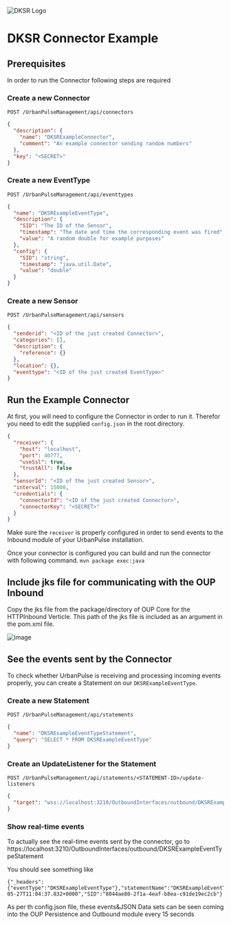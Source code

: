 ![DKSR Logo](https://github.com/DKSR-Data-Competence-for-Cities-Regions/Pictures-Repo/blob/6eaceb91616862ef786ab0ef132f0f954c167ed1/DKSR%20logo.png)
# DKSR Connector Example

## Prerequisites
In order to run the Connector following steps are required

### Create a new Connector
`POST /UrbanPulseManagement/api/connectors`
```json
{
  "description": {
    "name": "DKSRExampleConnector",
    "comment": "An example connector sending random numbers"
  },
  "key": "<SECRET>"
}
```

### Create a new EventType
`POST /UrbanPulseManagement/api/eventtypes`
```json
{
  "name": "DKSRExampleEventType",
  "description": {
    "SID": "The ID of the Sensor",
    "timestamp": "The date and time the corresponding event was fired",
    "value": "A random double for example purposes"
  },
  "config": {
    "SID": "string",
    "timestamp": "java.util.Date",
    "value": "double"
  }
}
```

### Create a new Sensor
`POST /UrbanPulseManagement/api/sensors`
```json
{
  "senderid": "<ID of the just created Connector>",
  "categories": [],
  "description": {
    "reference": {}
  },
  "location": {},
  "eventtype": "<ID of the just created EventType>"
}
```

## Run the Example Connector

At first, you will need to configure the Connector in order to run it. Therefor you need to edit the
supplied `config.json` in the root directory.
```json
{
  "receiver": {
    "host": "localhost",
    "port": 40777,      
    "useSsl": true,     
    "trustAll": false    
  },
  "sensorId": "<ID of the just created Sensor>",
  "interval": 15000,
  "credentials": {
    "connectorId": "<ID of the just created Connector>",
    "connectorKey": "<SECRET>"
  }
}
```
Make sure the `receiver` is properly configured in order to send events to the Inbound module of 
your UrbanPulse installation.

Once your connector is configured you can build and run the connector with following command.
```mvn package exec:java```

## Include jks file for communicating with the OUP Inbound 
Copy the jks file from the package/directory of OUP Core for the HTTPInbound Verticle. This path of the jks file is included as an argument in the pom.xml file. 

![image](https://user-images.githubusercontent.com/102675978/171160103-debc7eeb-3f58-4689-87fb-72df57d54b52.png)


## See the events sent by the Connector
To check whether UrbanPulse is receiving and processing incoming events properly, you can create a 
Statement on our `DKSRExampleEventType`.

### Create a new Statement
`POST /UrbanPulseManagement/api/statements`
```json
{
  "name": "DKSRExampleEventTypeStatement",
  "query": "SELECT * FROM DKSRExampleEventType"
}
```

### Create an UpdateListener for the Statement
`POST /UrbanPulseManagement/api/statements/<STATEMENT-ID>/update-listeners`
```json
{
  "target": "wss://localhost:3210/OutboundInterfaces/outbound/DKSRExampleEventTypeStatement"
}
```

### Show real-time events
To actually see the real-time events sent by the connector, go to 
https://localhost:3210/OutboundInterfaces/outbound/DKSRExampleEventTypeStatement

You should see something like
```
{"_headers":{"eventType":"DKSRExampleEventType"},"statementName":"DKSRExampleEventTypeStatement","value":0.38377175650459394,"timestamp":"2022-05-27T11:04:37.832+0000","SID":"8044ae80-2f1a-4eaf-b8ea-c91de19ec2cb"}
```
As per th config.json file, these events&JSON Data sets can be seen coming into the OUP Persistence and Outbound module every 15 seconds
